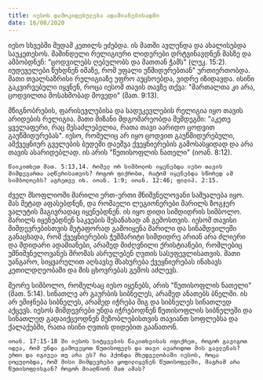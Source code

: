 ```yaml
---
title: იესოს დამოკიდებულება ადამიანებისადმი
date: 16/08/2020
---
```


იესო სხვებში მუდამ კეთილს ეძებდა. ის მათში ავლენდა და ახალისებდა საუკეთესოს. მაშინდელი რელიგიური ლიდერები დრტვინავდნენ მასზე და ამბობდნენ: "ცოდვილებს ღებულობს და მათთან ჭამს" (ლუკ. 15:2). იუდეველები წუხდნენ იმაზე, რომ უფალი უწმიდურებთან" ურთიერთობდა. მათი თვალსაზრისი რელიგიაზე უფრო აუცხოებდა, ვიდრე იზიდავდა. ისინი გაკვირვებული იყვნენ, როცა იესომ თავის თავზე თქვა: "მართალთა კი არა, ცოდვილთა მოსახმობად მოვედი" (მათ. 9:13).

მწიგნობრების, ფარისევლებისა და სადუკევლების რელიგია იყო თავის არიდების რელიგია. მათი მიზანი მდგომარეობდა შემდეგში: "აკეთე ყველაფერი, რაც შესაძლებელია, რათა თავი აარიდო ცოდვით გაუწმიდურებას". იესო, რომელიც არ იყო ცოდვით გაუწმიდურებული, ამქვეყნიურ გველების ბუდეში დაეშვა ქვეყნიერების გამოსასყიდად და არა თავის ასარიდებლად. ის არის "წუთისოფლის ნათელი" (იოან. 8:12).

`წაიკითხეთ მათ. 5:13,14. რომელ ორ სიმბოლოს იყენებდა იესო თავის მიმდევართა აღწერისათვის? როგორ ფიქრობთ, რატომ იყენებდა სწორედ ამ სიმბოლოებს? აგრეთვე იხ. იოან. 1:9; იოან. 12:46; ფილიპ. 2:15.`

ძველ მსოფლიოში მარილი ერთ-ერთი მნიშვნელოვანი საშუალება იყო. მას მეტად აფასებდნენ, და რომაელი ლეგიონერები მარილს ზოგჯერ ვალუტის მაგივრადაც იყენებდნენ. ის იყო დიდი სიმდიდრის სიმბოლო. მარილს იყენებდნენ საკვების შესანახად ან გემოსთვის. იესომ თავისი მიმდევრებისთვის მეტაფორად გამოიყენა მარილი და სინამდვილეში განაცხადა, რომ ქვეყნიერების ჭეშმარიტი სიმდიდრე არიან არა ძლიერი და მდიდარი ადამიანები, არამედ მიძღვნილი ქრისტიანები, რომლებიც უმნიშვნელოვანეს შრომას ასრულებენ ღვთის სასუფევლისათვის. მათი უანგარო, სიყვარულით აღსავსე მსახურება ქვეყნიერებას ინახავს კეთილდღეობაში და მის ცხოვრებას გემოს აძლევს.

მეორე სიმბოლო, რომელსაც იესო იყენებს, არის "წუთისოფლის ნათელი" (მათ. 5:14). სინათლე არ გაურბის სიბნელეს, არამედ ანათებს ბნელში. ის არ ემიჯნება სიბნელეს, არამედ იჭრება შიგ და სიბნელეს სინათლედ აქცევს. იესოს მიმდევრები უნდა იჭრებოდნენ წუთისოფლის სიბნელეში და სინათლედ გადაიქცეოდნენ მეზობლებისთვის თავიანთ სოფლებსა და ქალაქებში, რათა ისინი ღვთის დიდებით გაანათონ.

`იოან. 17:15-18 ში იესოს სიტყვების წაკითხვისას იფიქრეთ, როგორ გავიგოთ იდეა, რომ უნდა გამოვეყოთ წუთისოფელს და თავი ავარიდოთ მის გავლენას? ერთი და იგივეა თუ არა ეს? რა ჰქონდა მხედველობაში იესოს, როცა ლოცულობდა, რომ მისი მიმდევრები ყოფილიყვნენ წუთისოფელში, მაგრამ არა წუთისოფლისგან? როგორ მიაღწიონ მათ ამას?`